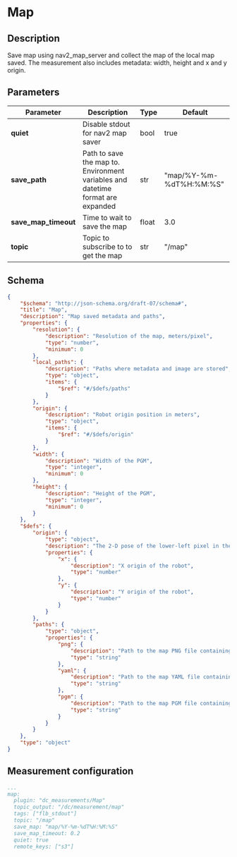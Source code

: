 # Map

## Description

Save map using nav2_map_server and collect the map of the local map saved. The measurement also includes metadata: width, height and x and y origin.

## Parameters

| Parameter            | Description                                                                     | Type  | Default                 |
| -------------------- | ------------------------------------------------------------------------------- | ----- | ----------------------- |
| **quiet**            | Disable stdout for nav2 map saver                                               | bool  | true                    |
| **save_path**        | Path to save the map to. Environment variables and datetime format are expanded | str   | "map/%Y-%m-%dT%H:%M:%S" |
| **save_map_timeout** | Time to wait to save the map                                                    | float | 3.0                     |
| **topic**            | Topic to subscribe to to get the map                                            | str   | "/map"                  |

## Schema

```json
{
    "$schema": "http://json-schema.org/draft-07/schema#",
    "title": "Map",
    "description": "Map saved metadata and paths",
    "properties": {
        "resolution": {
            "description": "Resolution of the map, meters/pixel",
            "type": "number",
            "minimum": 0
        },
        "local_paths": {
            "description": "Paths where metadata and image are stored",
            "type": "object",
            "items": {
                "$ref": "#/$defs/paths"
            }
        },
        "origin": {
            "description": "Robot origin position in meters",
            "type": "object",
            "items": {
                "$ref": "#/$defs/origin"
            }
        },
        "width": {
            "description": "Width of the PGM",
            "type": "integer",
            "minimum": 0
        },
        "height": {
            "description": "Height of the PGM",
            "type": "integer",
            "minimum": 0
        }
    },
    "$defs": {
        "origin": {
            "type": "object",
            "description": "The 2-D pose of the lower-left pixel in the map, as (x, y, yaw), with yaw as counterclockwise rotation (yaw=0 means no rotation). Many parts of the system currently ignore yaw.",
            "properties": {
                "x": {
                    "description": "X origin of the robot",
                    "type": "number"
                },
                "y": {
                    "description": "Y origin of the robot",
                    "type": "number"
                }
            }
        },
        "paths": {
            "type": "object",
            "properties": {
                "png": {
                    "description": "Path to the map PNG file containing the image",
                    "type": "string"
                },
                "yaml": {
                    "description": "Path to the map YAML file containing map metadata",
                    "type": "string"
                },
                "pgm": {
                    "description": "Path to the map PGM file containing the gray-scale image",
                    "type": "string"
                }
            }
        }
    },
    "type": "object"
}
```

## Measurement configuration

```yaml
...
map:
  plugin: "dc_measurements/Map"
  topic_output: "/dc/measurement/map"
  tags: ["flb_stdout"]
  topic: "/map"
  save_map: "map/%Y-%m-%dT%H:%M:%S"
  save_map_timeout: 0.2
  quiet: true
  remote_keys: ["s3"]
```
